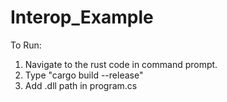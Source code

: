 # Interop_Example

To Run:
1. Navigate to the rust code in command prompt.
2. Type "cargo build --release"
3. Add .dll path in program.cs
